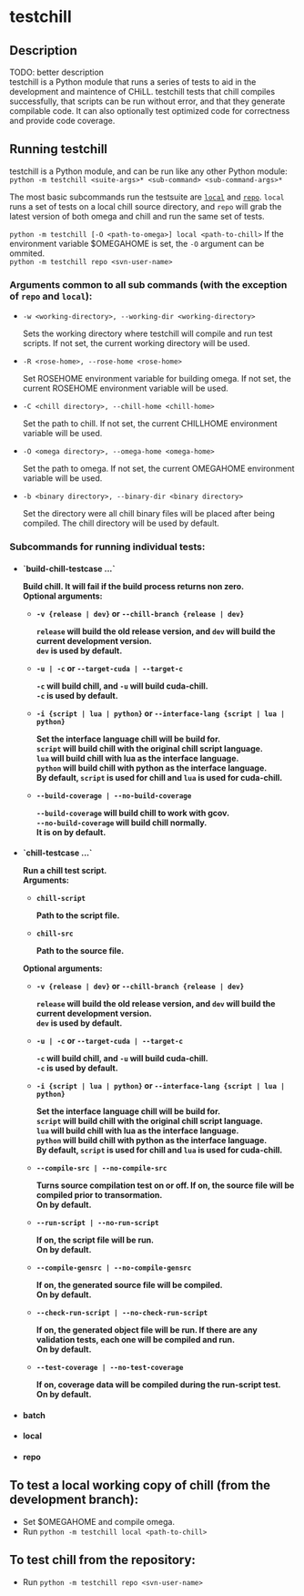 # testchill

## Description  
TODO: better description  
testchill is a Python module that runs a series of tests to aid in the development and maintence of CHiLL.
testchill tests that chill compiles successfully, that scripts can be run without error, and that they generate compilable code.
It can also optionally test optimized code for correctness and provide code coverage.  


## Running testchill  

testchill is a Python module, and can be run like any other Python module:  
`python -m testchill <suite-args>* <sub-command> <sub-command-args>*`  

The most basic subcommands run the testsuite are [`local`](README.md#-local) and [`repo`](README.md#-repo). `local` runs a set of tests on a local chill source directory, and `repo` will grab the latest version of both omega and chill and run the same set of tests.  

`python -m testchill [-O <path-to-omega>] local <path-to-chill>` If the environment variable $OMEGAHOME is set, the `-O` argument can be ommited.  
`python -m testchill repo <svn-user-name>`  

### Arguments common to all sub commands (with the exception of `repo` and `local`):  
- `-w <working-directory>, --working-dir <working-directory>`

   Sets the working directory where testchill will compile and run test scripts. If not set, the current working  directory will be used.

- `-R <rose-home>, --rose-home <rose-home>`

   Set ROSEHOME environment variable for building omega. If not set, the current ROSEHOME environment variable will be used.

- `-C <chill directory>, --chill-home <chill-home>`

   Set the path to chill. If not set, the current CHILLHOME environment variable will be used.

- `-O <omega directory>, --omega-home <omega-home>`

   Set the path to omega. If not set, the current OMEGAHOME environment variable will be used.

- `-b <binary directory>, --binary-dir <binary directory>`

   Set the directory were all chill binary files will be placed after being compiled. The chill directory will be used by default.

### Subcommands for running individual tests:  
- <h4> `build-chill-testcase ...`

   Build chill. It will fail if the build process returns non zero.  
   Optional arguments:  
   - `-v {release | dev}` or `--chill-branch {release | dev}`
   
     `release` will build the old release version, and `dev` will build the current development version.  
     `dev` is used by default.
   
   - `-u | -c` or `--target-cuda | --target-c`
   
     `-c` will build chill, and `-u` will build cuda-chill.  
     `-c` is used by default.
   
   - `-i {script | lua | python}` or `--interface-lang {script | lua | python}`
   
     Set the interface language chill will be build for.  
     `script` will build chill with the original chill script language.  
     `lua` will build chill with lua as the interface language.  
     `python` will build chill with python as the interface language.  
     By default, `script` is used for chill and `lua` is used for cuda-chill.  
   
   - `--build-coverage | --no-build-coverage`
   
     `--build-coverage` will build chill to work with gcov.  
     `--no-build-coverage` will build chill normally.  
     It is on by default.  
   
- <h4> `chill-testcase <chill-script> <chill-src>...`

   Run a chill test script.  
   Arguments:  
   - `chill-script`
     
     Path to the script file.  
     
   - `chill-src`
     
     Path to the source file.  
     
   Optional arguments:
   - `-v {release | dev}` or `--chill-branch {release | dev}`
   
     `release` will build the old release version, and `dev` will build the current development version.  
     `dev` is used by default.
   
   - `-u | -c` or `--target-cuda | --target-c`
   
     `-c` will build chill, and `-u` will build cuda-chill.  
     `-c` is used by default.
   
   - `-i {script | lua | python}` or `--interface-lang {script | lua | python}`
   
     Set the interface language chill will be build for.  
     `script` will build chill with the original chill script language.  
     `lua` will build chill with lua as the interface language.  
     `python` will build chill with python as the interface language.  
     By default, `script` is used for chill and `lua` is used for cuda-chill.  
     
   - `--compile-src | --no-compile-src`
     
     Turns source compilation test on or off. If on, the source file will be compiled prior to transormation.  
     On by default.  
     
   - `--run-script | --no-run-script`
     
     If on, the script file will be run.  
     On by default.  
     
   - `--compile-gensrc | --no-compile-gensrc`
     
     If on, the generated source file will be compiled.  
     On by default.  
     
   - `--check-run-script | --no-check-run-script`
     
     If on, the generated object file will be run. If there are any validation tests, each one will be compiled and run.  
     On by default.  
     
   - `--test-coverage | --no-test-coverage`
     
     If on, coverage data will be compiled during the run-script test.  
     On by default.  
   
- <h4> batch
- <h4> local
- <h4> repo

To test a local working copy of chill (from the development branch):  
------------------------------------------------------------ 
- Set $OMEGAHOME and compile omega.  
- Run `python -m testchill local <path-to-chill>`  

To test chill from the repository:  
------------------------------
- Run `python -m testchill repo <svn-user-name>`  


